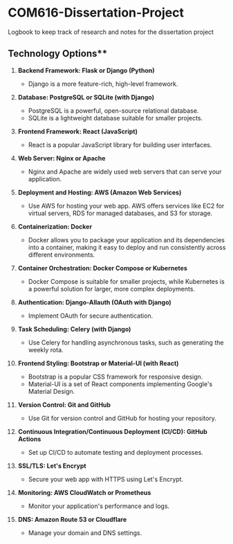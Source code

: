 # COM616-Dissertation-Project
Logbook to keep track of research and notes for the dissertation project

 <h2>Technology Options**</h2>

1. **Backend Framework: Flask or Django (Python)**
   - Django is a more feature-rich, high-level framework.

2. **Database: PostgreSQL or SQLite (with Django)**
   - PostgreSQL is a powerful, open-source relational database.
   - SQLite is a lightweight database suitable for smaller projects.

3. **Frontend Framework: React (JavaScript)**
   - React is a popular JavaScript library for building user interfaces.

4. **Web Server: Nginx or Apache**
   - Nginx and Apache are widely used web servers that can serve your application.

5. **Deployment and Hosting: AWS (Amazon Web Services)**
   - Use AWS for hosting your web app. AWS offers services like EC2 for virtual servers, RDS for managed databases, and S3 for storage.

6. **Containerization: Docker**
   - Docker allows you to package your application and its dependencies into a container, making it easy to deploy and run consistently across different environments.

7. **Container Orchestration: Docker Compose or Kubernetes**
   - Docker Compose is suitable for smaller projects, while Kubernetes is a powerful solution for larger, more complex deployments.

8. **Authentication: Django-Allauth (OAuth with Django)**
   - Implement OAuth for secure authentication.

9. **Task Scheduling: Celery (with Django)**
   - Use Celery for handling asynchronous tasks, such as generating the weekly rota.

10. **Frontend Styling: Bootstrap or Material-UI (with React)**
    - Bootstrap is a popular CSS framework for responsive design.
    - Material-UI is a set of React components implementing Google's Material Design.

11. **Version Control: Git and GitHub**
    - Use Git for version control and GitHub for hosting your repository.

12. **Continuous Integration/Continuous Deployment (CI/CD): GitHub Actions**
    - Set up CI/CD to automate testing and deployment processes.

13. **SSL/TLS: Let's Encrypt**
    - Secure your web app with HTTPS using Let's Encrypt.

14. **Monitoring: AWS CloudWatch or Prometheus**
    - Monitor your application's performance and logs.

15. **DNS: Amazon Route 53 or Cloudflare**
    - Manage your domain and DNS settings.
